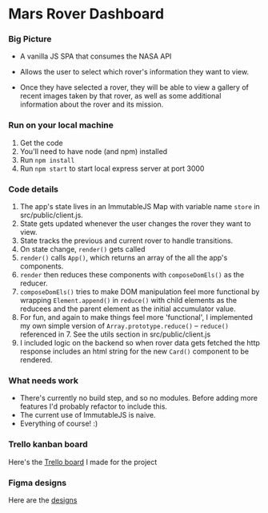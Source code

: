 # Mars Rover Dashboard

### Big Picture

- A vanilla JS SPA that consumes the NASA API

- Allows the user to select which rover's information they want to view.

- Once they have selected a rover, they will be able to view a gallery of recent images taken by that rover, as well as some additional information about the rover and its mission.

### Run on your local machine

1. Get the code
2. You'll need to have node (and npm) installed
3. Run `npm install`
4. Run `npm start` to start local express server at port 3000

### Code details

1. The app's state lives in an ImmutableJS Map with variable name `store` in src/public/client.js.
2. State gets updated whenever the user changes the rover they want to view.
3. State tracks the previous and current rover to handle transitions.
4. On state change, `render()` gets called
5. `render()` calls `App()`, which returns an array of the all the app's components.
6. `render` then reduces these components with `composeDomEls()` as the reducer.
7. `composeDomEls()` tries to make DOM manipulation feel more functional by wrapping `Element.append()` in `reduce()` with child elements as the reducees and the parent element as the initial accumulator value.
8. For fun, and again to make things feel more 'functional', I implemented my own simple version of `Array.prototype.reduce()` – `reduce()` referenced in 7. See the utils section in src/public/client.js
9. I included logic on the backend so when rover data gets fetched the http response includes an html string for the new `Card()` component to be rendered.

### What needs work

- There's currently no build step, and so no modules. Before adding more features I'd probably refactor to include this.
- The current use of ImmutableJS is naive.
- Everything of course! :)

### Trello kanban board

Here's the [Trello board](https://trello.com/b/DYiY5pwu) I made for the project

### Figma designs

Here are the [designs](https://www.figma.com/proto/INxnITiX0tKIFFsR1Iw78K/mars-rover-dashboard?page-id=0%3A1&node-id=2%3A2&viewport=244%2C259%2C1&scaling=scale-down)
